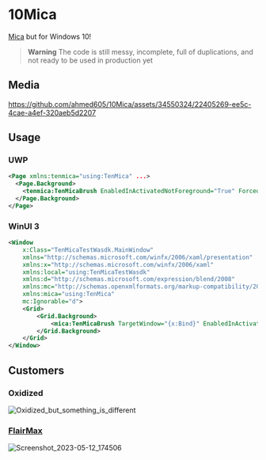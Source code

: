 # 10Mica
[Mica](https://learn.microsoft.com/en-us/windows/apps/design/style/mica) but for Windows 10!

> **Warning**
> The code is still messy, incomplete, full of duplications, and not ready to be used in production yet

## Media
https://github.com/ahmed605/10Mica/assets/34550324/22405269-ee5c-4cae-a4ef-320aeb5d2207

## Usage

### UWP

```xml
<Page xmlns:tenmica="using:TenMica" ...>
  <Page.Background>
    <tenmica:TenMicaBrush EnabledInActivatedNotForeground="True" ForcedTheme="Dark"/>
  </Page.Background>
</Page>
```

### WinUI 3

```xml
<Window
    x:Class="TenMicaTestWasdk.MainWindow"
    xmlns="http://schemas.microsoft.com/winfx/2006/xaml/presentation"
    xmlns:x="http://schemas.microsoft.com/winfx/2006/xaml"
    xmlns:local="using:TenMicaTestWasdk"
    xmlns:d="http://schemas.microsoft.com/expression/blend/2008"
    xmlns:mc="http://schemas.openxmlformats.org/markup-compatibility/2006"
    xmlns:mica="using:TenMica"
    mc:Ignorable="d">
    <Grid>
        <Grid.Background>
            <mica:TenMicaBrush TargetWindow="{x:Bind}" EnabledInActivatedNotForeground="True"/>
        </Grid.Background>
    </Grid>
</Window>
```

## Customers

### Oxidized

![Oxidized_but_something_is_different](https://github.com/ahmed605/10Mica/assets/34550324/751a8725-a389-43c0-8c61-1465ffa2a79a)


### [FlairMax](https://www.microsoft.com/store/apps/9PDZVJ34ZTXG)

![Screenshot_2023-05-12_174506](https://github.com/ahmed605/10Mica/assets/34550324/f49f9a55-d753-4fcb-8c5d-32ad3bd07a26)
